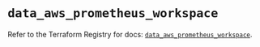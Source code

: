 # `data_aws_prometheus_workspace`

Refer to the Terraform Registry for docs: [`data_aws_prometheus_workspace`](https://registry.terraform.io/providers/hashicorp/aws/6.4.0/docs/data-sources/prometheus_workspace).
